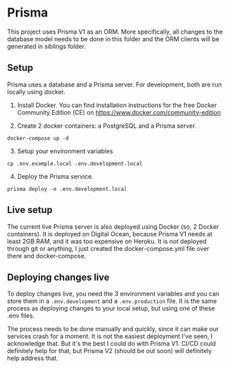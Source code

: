 # Prisma

This project uses Prisma V1 as an ORM. More specifically, all changes to the database model needs to be done in this folder and the ORM clients will be generated in siblings folder.

## Setup

Prisma uses a database and a Prisma server. For development, both are run locally using docker.

1) Install Docker. You can find installation instructions for the free Docker Community Edition (CE) on https://www.docker.com/community-edition

2) Create 2 docker containers: a PostgreSQL and a Prisma server.

```
docker-compose up -d
```

3) Setup your environment variables

```
cp .env.example.local .env.development.local
```

4) Deploy the Prisma service.

```
prisma deploy -e .env.development.local
```

## Live setup

The current live Prisma server is also deployed using Docker (so, 2 Docker containers). It is deployed on Digital Ocean, because Prisma V1 needs at least 2GB RAM, and it was too expensive on Heroku. It is not deployed through git or anything, I just created the docker-compose.yml file over there and docker-compose.

## Deploying changes live

To deploy changes live, you need the 3 environment variables and you can store them in a ```.env.development``` and a ```.env.production``` file. It is the same process as deploying changes to your local setup, but using one of these .env files.

The process needs to be done manually and quickly, since it can make our services crash for a moment. It is not the easiest deployment I've seen, I acknowledge that. But it's the best I could do with Prisma V1. CI/CD could definitely help for that, but Prisma V2 (should be out soon) will definitely help address that.